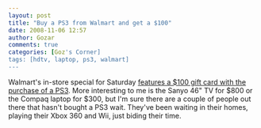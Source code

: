 ```yaml
---
layout: post
title: "Buy a PS3 from Walmart and get a $100"
date: 2008-11-06 12:57
author: Gozar
comments: true
categories: [Goz's Corner]
tags: [hdtv, laptop, ps3, walmart]
---
```

Walmart's in-store special for Saturday <a href="http://www.walmart.com/catalog/catalog.gsp?cat=1026142">features a $100 gift card with the purchase of a PS3</a>. More interesting to me is the Sanyo 46" TV for $800 or the Compaq laptop for $300, but I'm sure there are a couple of people out there that hasn't bought a PS3 wait. They've been waiting in their homes, playing their Xbox 360 and Wii, just biding their time.
